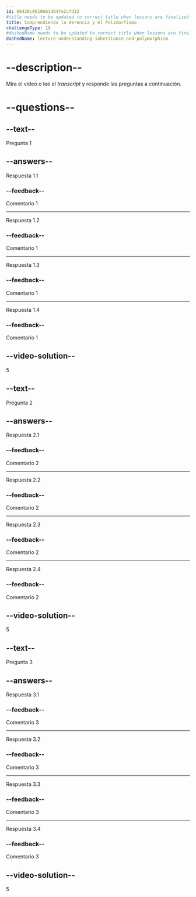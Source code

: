 ```yaml
---
id: 68420c0610b61d64fe2cfd12
#title needs to be updated to correct title when lessons are finalized
title: Comprendiendo la Herencia y el Polimorfismo
challengeType: 19
#dashedName needs to be updated to correct title when lessons are finalized
dashedName: lecture-understanding-inheritance-and-polymorphism
---
```


# --description--

Mira el video o lee el *transcript* y responde las preguntas a continuación.

# --questions--

## --text--

Pregunta 1

## --answers--

Respuesta 1.1

### --feedback--

Comentario 1

---

Respuesta 1.2

### --feedback--

Comentario 1

---

Respuesta 1.3

### --feedback--

Comentario 1

---

Respuesta 1.4

### --feedback--

Comentario 1

## --video-solution--

5

## --text--

Pregunta 2

## --answers--

Respuesta 2.1

### --feedback--

Comentario 2

---

Respuesta 2.2

### --feedback--

Comentario 2

---

Respuesta 2.3

### --feedback--

Comentario 2

---

Respuesta 2.4

### --feedback--

Comentario 2

## --video-solution--

5

## --text--

Pregunta 3

## --answers--

Respuesta 3.1

### --feedback--

Comentario 3

---

Respuesta 3.2

### --feedback--

Comentario 3

---

Respuesta 3.3

### --feedback--

Comentario 3

---

Respuesta 3.4

### --feedback--

Comentario 3

## --video-solution--

5

